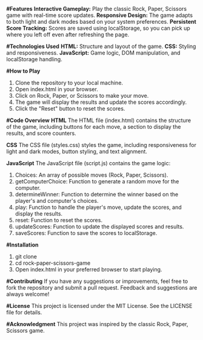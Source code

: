**#Features**
**Interactive Gameplay:** Play the classic Rock, Paper, Scissors game with real-time score updates.
**Responsive Design:** The game adapts to both light and dark modes based on your system preferences.
**Persistent Score Tracking:** Scores are saved using localStorage, so you can pick up where you left off even after refreshing the page.


**#Technologies Used**
**HTML:** Structure and layout of the game.
**CSS:** Styling and responsiveness.
**JavaScript:** Game logic, DOM manipulation, and localStorage handling.


**#How to Play**
1) Clone the repository to your local machine.
2) Open index.html in your browser.
3) Click on Rock, Paper, or Scissors to make your move.
4) The game will display the results and update the scores accordingly.
5) Click the "Reset" button to reset the scores.

   
**#Code Overview**
**HTML**
The HTML file (index.html) contains the structure of the game, including buttons for each move, a section to display the results, and score counters.

**CSS**
The CSS file (styles.css) styles the game, including responsiveness for light and dark modes, button styling, and text alignment.

**JavaScript**
The JavaScript file (script.js) contains the game logic:
1) Choices: An array of possible moves (Rock, Paper, Scissors).
2) getComputerChoice: Function to generate a random move for the computer.
3) determineWinner: Function to determine the winner based on the player's and computer's choices.
4) play: Function to handle the player's move, update the scores, and display the results.
5) reset: Function to reset the scores.
6) updateScores: Function to update the displayed scores and results.
7) saveScores: Function to save the scores to localStorage.

   
**#Installation**
1) git clone 
2) cd rock-paper-scissors-game
3) Open index.html in your preferred browser to start playing.
   
**#Contributing**
If you have any suggestions or improvements, feel free to fork the repository and submit a pull request. Feedback and suggestions are always welcome!

**#License**
This project is licensed under the MIT License. See the LICENSE file for details.

**#Acknowledgment**
This project was inspired by the classic Rock, Paper, Scissors game.
